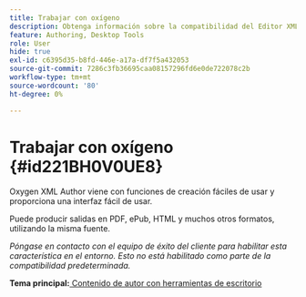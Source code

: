 ```yaml
---
title: Trabajar con oxígeno
description: Obtenga información sobre la compatibilidad del Editor XML de Oxygen con la creación y publicación de contenido en AEM Guides.
feature: Authoring, Desktop Tools
role: User
hide: true
exl-id: c6395d35-b8fd-446e-a17a-df7f5a432053
source-git-commit: 7286c3fb36695caa08157296fd6e0de722078c2b
workflow-type: tm+mt
source-wordcount: '80'
ht-degree: 0%

---
```


# Trabajar con oxígeno {#id221BH0V0UE8}

Oxygen XML Author viene con funciones de creación fáciles de usar y proporciona una interfaz fácil de usar.

Puede producir salidas en PDF, ePub, HTML y muchos otros formatos, utilizando la misma fuente.

*Póngase en contacto con el equipo de éxito del cliente para habilitar esta característica en el entorno. Esto no está habilitado como parte de la compatibilidad predeterminada.*

**Tema principal:**[ Contenido de autor con herramientas de escritorio](author-desktop-tools.md)
